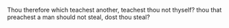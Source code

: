Thou therefore which teachest another, teachest thou not thyself? thou that preachest a man should not steal, dost thou steal?
